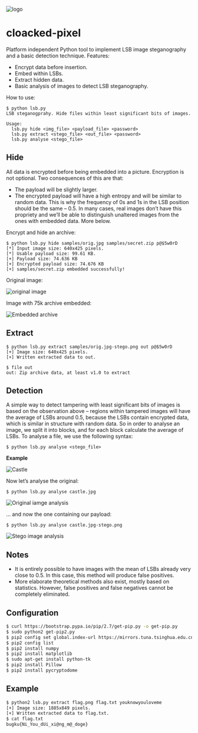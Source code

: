 ![logo](images/logo.png)


cloacked-pixel
==========

Platform independent Python tool to implement LSB image steganography and a basic detection technique. Features:

 - Encrypt data before insertion.
 - Embed within LSBs.
 - Extract hidden data.
 - Basic analysis of images to detect LSB steganography.

How to use:

    $ python lsb.py 
    LSB steganogprahy. Hide files within least significant bits of images.
    
    Usage:
      lsb.py hide <img_file> <payload_file> <password>
      lsb.py extract <stego_file> <out_file> <password>
      lsb.py analyse <stego_file>


Hide
----

All data is encrypted before being embedded into a picture. Encryption is not optional. Two consequences of this are that:

 - The payload will be slightly larger.
 - The encrypted payload will have a high entropy and will be similar to random data. This is why the frequency of 0s and 1s in the LSB position should be the same – 0.5. In many cases, real images don’t have this propriety and we’ll be able to distinguish unaltered images from the ones with embedded data. More below.

Encrypt and hide an archive:

    $ python lsb.py hide samples/orig.jpg samples/secret.zip p@$5w0rD
    [*] Input image size: 640x425 pixels.
    [*] Usable payload size: 99.61 KB.
    [+] Payload size: 74.636 KB 
    [+] Encrypted payload size: 74.676 KB 
    [+] samples/secret.zip embedded successfully!



Original image:

![original image](images/orig.jpg)

Image with 75k archive embedded:

![Embedded archive](images/stego.jpg)

Extract
-------

    $ python lsb.py extract samples/orig.jpg-stego.png out p@$5w0rD 
    [+] Image size: 640x425 pixels.
    [+] Written extracted data to out.
    
    $ file out 
    out: Zip archive data, at least v1.0 to extract

Detection
---------

A simple way to detect tampering with least significant bits of images is based on the observation above – regions within tampered images will have the average of LSBs around 0.5, because the LSBs contain encrypted data, which is similar in structure with random data. So in order to analyse an image, we split it into blocks, and for each block calculate the average of LSBs. To analyse a file, we use the following syntax:

    $ python lsb.py analyse <stego_file>

**Example**

![Castle](images/castle.jpg)

Now let’s analyse the original:

    $ python lsb.py analyse castle.jpg

![Original iamge analysis](images/analysis-orig.png)

… and now the one containing  our payload:

    $ python lsb.py analyse castle.jpg-stego.png

![Stego image analysis](images/analysis-stego.png)


Notes
-----

 - It is entirely possible to have images with the mean of LSBs already very close to 0.5. In this case, this method will produce false positives.
 - More elaborate theoretical methods also exist, mostly based on statistics. However, false positives and false negatives cannot be completely eliminated.

## Configuration

```bash
$ curl https://bootstrap.pypa.io/pip/2.7/get-pip.py -o get-pip.py
$ sudo python2 get-pip2.py
$ pip2 config set global.index-url https://mirrors.tuna.tsinghua.edu.cn/pypi/web/simple
$ pip2 config list
$ pip2 install numpy
$ pip2 install matplotlib
$ sudo apt-get install python-tk
$ pip2 install Pillow
$ pip2 install pycryptodome
```

## Example

```bash
$ python2 lsb.py extract flag.png flag.txt youknowyouloveme
[+] Image size: 1885x849 pixels.
[+] Written extracted data to flag.txt.
$ cat flag.txt 
bugku{Ni_You_dUi_xi@ng_m@_doge} 
```

